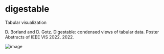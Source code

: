 # digestable
Tabular visualization

D. Borland and D. Gotz. Digestable: condensed views of tabular data. Poster Abstracts of IEEE VIS 2022. 2022. 

![image](https://user-images.githubusercontent.com/289957/222555531-b27864cf-cdc6-410d-abc5-b04b3d4abf7d.png)
